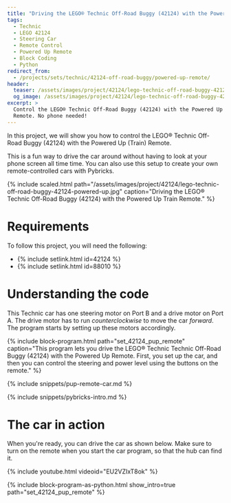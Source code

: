 ```yaml
---
title: "Driving the LEGO® Technic Off-Road Buggy (42124) with the Powered Up Remote"
tags:
  - Technic
  - LEGO 42124
  - Steering Car
  - Remote Control
  - Powered Up Remote
  - Block Coding
  - Python
redirect_from:
  - /projects/sets/technic/42124-off-road-buggy/powered-up-remote/
header:
  teaser: /assets/images/project/42124/lego-technic-off-road-buggy-42124-powered-up.jpg
  og_image: /assets/images/project/42124/lego-technic-off-road-buggy-42124-powered-up-og.jpg
excerpt: >
  Control the LEGO® Technic Off-Road Buggy (42124) with the Powered Up
  Remote. No phone needed!
---
```


In this project, we will show you how to control the LEGO® Technic Off-Road Buggy (42124) with the Powered Up (Train) Remote.

This is a fun way to drive the car around without having to look at your
phone screen all time time. You can also use this setup to create your own
remote-controlled cars with Pybricks.

{% include scaled.html
  path="/assets/images/project/42124/lego-technic-off-road-buggy-42124-powered-up.jpg"
  caption="Driving the LEGO® Technic Off-Road Buggy (42124) with the Powered Up Train Remote."
%}

# Requirements

To follow this project, you will need the following:

- {% include setlink.html id=42124 %}
- {% include setlink.html id=88010 %}

# Understanding the code

This Technic car has one steering motor on Port B and a drive motor on
Port A. The drive motor has to run _counterclockwise_ to move the car
_forward_. The program starts by setting up these motors accordingly.


{% include block-program.html path="set_42124_pup_remote"
  caption="This program lets you drive the LEGO® Technic Technic Off-Road Buggy (42124)
  with the Powered Up Remote. First, you set up the car, and then you can
  control the steering and power level using the buttons on the remote." %}

{% include snippets/pup-remote-car.md %}

{% include snippets/pybricks-intro.md %}

# The car in action

When you're ready, you can drive the car as shown below. Make sure to turn
on the remote when you start the car program, so that the hub can find it.

{% include youtube.html videoid="EU2VZIxT8ok" %}

{%
  include block-program-as-python.html
  show_intro=true
  path="set_42124_pup_remote"
%}




